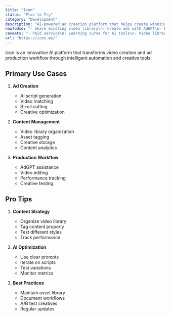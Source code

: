```yaml
---
title: "Icon"
status: "Plan to Try"
category: "Development"
description: "AI-powered ad creation platform that helps create winning ads in minutes by automating video editing, script generation, and creative optimization"
howToUse: "- Share existing video library\n- Create ads with AdGPT\n- Edit with AdCut\n- Use AI-powered tools\n- Monitor performance analytics"
caveats: "- Paid service\n- Learning curve for AI tools\n- Video library needed\n- Performance varies"
url: "https://icon.me/"
---
```


Icon is an innovative AI platform that transforms video creation and ad production workflow through intelligent automation and creative tools.

## Primary Use Cases

1. **Ad Creation**
   - AI script generation
   - Video matching
   - B-roll cutting
   - Creative optimization

2. **Content Management**
   - Video library organization
   - Asset tagging
   - Creative storage
   - Content analytics

3. **Production Workflow**
   - AdGPT assistance
   - Video editing
   - Performance tracking
   - Creative testing

## Pro Tips

1. **Content Strategy**
   - Organize video library
   - Tag content properly
   - Test different styles
   - Track performance

2. **AI Optimization**
   - Use clear prompts
   - Iterate on scripts
   - Test variations
   - Monitor metrics

3. **Best Practices**
   - Maintain asset library
   - Document workflows
   - A/B test creatives
   - Regular updates 